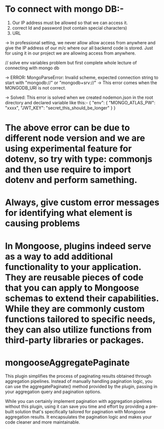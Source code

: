 # To connect with mongo DB:-
1. Our IP address must be allowed so that we can access it.
2. correct Id and password (not contain special characters)
3. URL 

-> In professional setting, we never allow allow access from anywhere and give the IP address of our m/c where our all backend code is stored. Just for using it in our project we are allowing access from anywhere.

// solve env variables problem but first complete whole lecture of connecting with mongo db

-> ERROR:  MongoParseError: Invalid scheme, expected connection string to start with "mongodb://" or "mongodb+srv://" -> This error comes when the MONGODB_URI is not correct.

-> Solved: This error is solved when we created nodemon.json in the root directory and declared variable like this:- {
  "env": {
    "MONGO_ATLAS_PW": "xxxx",
    "JWT_KEY": "secret_this_should_be_longer"
  }
}
# The above error can be due to different node version and we are using experimental feature for dotenv, so try with type: commonjs and then use require to import dotenv and perform samething.

# Always, give custom error messages for identifying what element is causing problems

<!-- #  In an Express.js application, the req, res, err, and next objects are provided by Express to middleware functions and route handlers (controllers) to handle HTTP requests and responses. When you're performing database operations using Mongoose or any other database library, these objects are typically available within the scope of the route handler where the database operations are invoked. Express middleware functions and route handlers have access to the req (request) and res (response) objects, and optionally to next for error handling and middleware chaining. When you define route handlers (controllers) to handle specific routes, you have access to these objects within the scope of those handlers. When your controller invokes database operations using Mongoose, you would typically pass the relevant data from the req object (such as parameters, query parameters, or request body) to Mongoose functions to perform CRUD operations on the database. The res object is used to send back responses to the client based on the results of the database operations. -->

# In Mongoose, plugins indeed serve as a way to add additional functionality to your application. They are reusable pieces of code that you can apply to Mongoose schemas to extend their capabilities. While they are commonly custom functions tailored to specific needs, they can also utilize functions from third-party libraries or packages.

# mongooseAggregatePaginate
This plugin simplifies the process of paginating results obtained through aggregation pipelines. Instead of manually handling pagination logic, you can use the aggregatePaginate() method provided by the plugin, passing in your aggregation query and pagination options.

While you can certainly implement pagination with aggregation pipelines without this plugin, using it can save you time and effort by providing a pre-built solution that's specifically tailored for pagination with Mongoose aggregation results. It encapsulates the pagination logic and makes your code cleaner and more maintainable.


